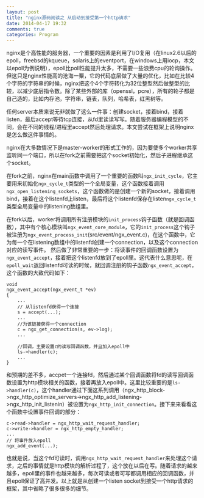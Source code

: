 ```yaml
---
layout: post
title: "nginx源码阅读之 从启动到接受第一个http请求"
date: 2014-04-17 19:32
comments: true
categories: Program 
---
```


nginx是个高性能的服务器，一个重要的因素是利用了I/O复用（在linux2.6以后的epoll，freebsd的kqueue，solaris上的eventport，在windows上用iocp，本文以epoll为例说明），epoll比poll性能提升太多，不需要一些浪费cpu的轮询操作。但这只是nginx性能高的沧海一粟，它的代码底层做了大量的优化，比如在比较4个字符的字符串的时候，nginx把这个4个字符转化为32位整型然后做整型的比较，以减少底层指令数。除了某些外部的库（openssl，pcre），所有的轮子都是自己造的，比如内存池，字符串，链表，队列，哈希表，红黑树等。
<!-- more -->

任何server本质来说无非就做了这么一件事：创建socket，接着bind，接着listen，最后accept等待tcp连接，从fd里读读写写。随着服务器编程模型的不同，会在不同的线程/进程里accept然后处理请求。本文尝试在框架上说明nginx是怎么做这件事情的。

nginx在大多数情况下是master-worker的形式工作的，因为要使多个worker共享监听同一个端口，所以在fork之前需要把这个socket初始化，然后子进程继承这个socket。

在fork之前，nginx在main函数中调用了一个重要的函数叫`ngx_init_cycle`，它主要用来初始化`ngx_cycle_t`类型的一个全局变量，这个函数接着调用`ngx_open_listening_sockets`，这个函数做的是创建一个新的socket，接着调用bind，接着在这个listenfd上listen，最后将这个listenfd保存在listen`ngx_cycle_t`类型全局变量中的listening数组里。

在fork以后，worker将调用所有注册模块的`init_process`钩子函数（就是回调函数），其中有个核心模块叫`ngx_event_core_module`，它的`init_process`这个钩子被注册为`ngx_event_process_init`(src/event/ngx\_event.c)，在这个函数中，它为每一个在listening数组中的listenfd创建一个connection，以及这个connection对应的读写事件。
然后做了非常重要的一步：将读事件的回调函数设置为`ngx_event_accept`，接着把这个listenfd放到了epoll里。这代表什么意思呢，在`epoll_wait`返回listenfd可读的时候，就回调注册的钩子函数`ngx_event_accept`，这个函数的大致代码如下：
```
void
ngx_event_accept(ngx_event_t *ev)
{
    ...
    // 从listenfd获得一个连接
    s = accept(...);
    ...
    //为该链接获得一个connection
    c = ngx_get_connection(s, ev->log);
    ...

    //回调，主要设置c的读写回调函数，并且加入epoll中
    ls->handler(c);
    ...
}
```

和预期的差不多，accpet一个连接fd，然后通过某个回调函数将fd的读写回调函数设置为http模块相关的函数，接着再放入epoll中。这里比较重要的是`ls->handler(c)`，这个handler通过下面这系列调用（ngx_http_block->ngx_http_optimize_servers->ngx_http_add_listening->ngx_http_init_listenin）被设置为`ngx_http_init_connection`。接下来来看看这个函数中设置事件回调的部分：
```
c->read->handler = ngx_http_wait_request_handler;
c->write->handler = ngx_http_empty_handler;
...
// 将事件放入epoll
ngx_add_event(...);
```

也就是说，当这个fd可读时，调用`ngx_http_wait_request_handler`来处理这个请求，之后的事情就是http模块的解析过程了，这个放在以后在写。随着请求的越来越多，epoll里的事件也越来越多，每次可读或者可写都调用相应的回调函数，并且epoll保证了高并发。以上就是从创建一个listen socket到接受一个http请求的框架，其中省略了很多很多的细节。


